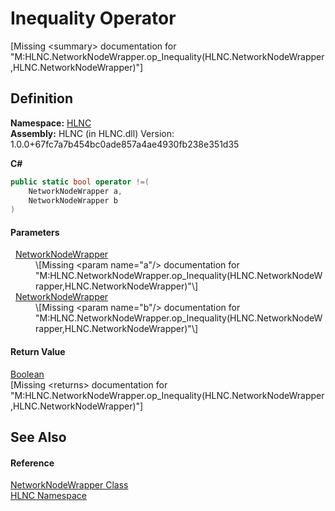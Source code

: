 # Inequality Operator


\[Missing &lt;summary&gt; documentation for "M:HLNC.NetworkNodeWrapper.op_Inequality(HLNC.NetworkNodeWrapper,HLNC.NetworkNodeWrapper)"\]



## Definition
**Namespace:** <a href="N_HLNC">HLNC</a>  
**Assembly:** HLNC (in HLNC.dll) Version: 1.0.0+67fc7a7b454bc0ade857a4ae4930fb238e351d35

**C#**
``` C#
public static bool operator !=(
	NetworkNodeWrapper a,
	NetworkNodeWrapper b
)
```



#### Parameters
<dl><dt>  <a href="T_HLNC_NetworkNodeWrapper">NetworkNodeWrapper</a></dt><dd>\[Missing &lt;param name="a"/&gt; documentation for "M:HLNC.NetworkNodeWrapper.op_Inequality(HLNC.NetworkNodeWrapper,HLNC.NetworkNodeWrapper)"\]</dd><dt>  <a href="T_HLNC_NetworkNodeWrapper">NetworkNodeWrapper</a></dt><dd>\[Missing &lt;param name="b"/&gt; documentation for "M:HLNC.NetworkNodeWrapper.op_Inequality(HLNC.NetworkNodeWrapper,HLNC.NetworkNodeWrapper)"\]</dd></dl>

#### Return Value
<a href="https://learn.microsoft.com/dotnet/api/system.boolean" target="_blank" rel="noopener noreferrer">Boolean</a>  
\[Missing &lt;returns&gt; documentation for "M:HLNC.NetworkNodeWrapper.op_Inequality(HLNC.NetworkNodeWrapper,HLNC.NetworkNodeWrapper)"\]

## See Also


#### Reference
<a href="T_HLNC_NetworkNodeWrapper">NetworkNodeWrapper Class</a>  
<a href="N_HLNC">HLNC Namespace</a>  
